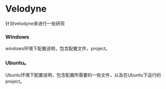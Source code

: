 # Velodyne

针对velodyne来进行一些研究

### Windows
 
windows环境下配置说明，包含配置文件，project。
 
### Ubuntu。

Ubuntu环境下配置说明，包含配置所需要的一些文件，以及在Ubuntu下运行的project。
